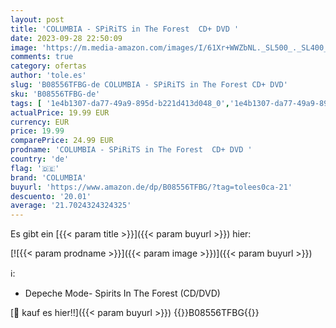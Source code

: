 ```yaml
---
layout: post
title: 'COLUMBIA - SPiRiTS in The Forest  CD+ DVD '
date: 2023-09-28 22:50:09
image: 'https://m.media-amazon.com/images/I/61Xr+WWZbNL._SL500_._SL400_.jpg'
comments: true
category: ofertas
author: 'tole.es'
slug: 'B08556TFBG-de COLUMBIA - SPiRiTS in The Forest CD+ DVD'
sku: 'B08556TFBG-de'
tags: [ '1e4b1307-da77-49a9-895d-b221d413d048_0','1e4b1307-da77-49a9-895d-b221d413d048_6001','905a2af1-15b0-41e8-8d66-5164d18c431a_0','Arborist Merchandising Root','Box-Set','Box-Sets','Custom Stores','Featured Categories','Formate','Modern R&B','Musik Kategorien','Musik-CDs & Vinyl','R&B & Soul','Regions','Self Service','Shops','Sony Music Highlights','Special Features Stores','USA & Großbritannien','columbia','🇩🇪', ]
actualPrice: 19.99 EUR
currency: EUR
price: 19.99
comparePrice: 24.99 EUR
prodname: 'COLUMBIA - SPiRiTS in The Forest  CD+ DVD '
country: 'de'
flag: '🇩🇪'
brand: 'COLUMBIA'
buyurl: 'https://www.amazon.de/dp/B08556TFBG/?tag=tolees0ca-21'
descuento: '20.01'
average: '21.7024324324325'
---
```


Es gibt ein [{{< param title >}}]({{< param buyurl >}}) hier:

[![{{< param prodname >}}]({{< param image >}})]({{< param buyurl >}})

ℹ️:

- Depeche Mode- Spirits In The Forest (CD/DVD)

[🛒 kauf es hier!!]({{< param buyurl >}})
{{<world>}}B08556TFBG{{</world>}}
